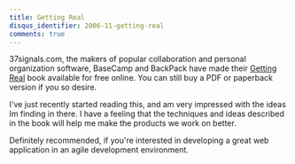 ```yaml
---
title: Getting Real
disqus_identifier: 2006-11-getting-real
comments: true
---
```


37signals.com, the makers of popular collaboration and personal organization software, BaseCamp and BackPack have made their [Getting Real][1] book available for free online. You can still buy a PDF or paperback version if you so desire.

I've just recently started reading this, and am very impressed with the ideas Im finding in there. I have a feeling that the techniques and ideas described in the book will help me make the products we work on better.

Definitely recommended, if you're interested in developing a great web application in an agile development environment.

[1]:https://gettingreal.37signals.com/
